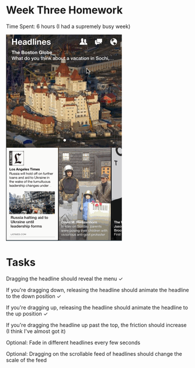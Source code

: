 # Week Three Homework
Time Spent: 6 hours (I had a supremely busy week)

![demo gif](https://raw.githubusercontent.com/Bearattacks/Week-Three-Homework/master/demo.gif?raw=true)

# Tasks
Dragging the headline should reveal the menu ✓

If you're dragging down, releasing the headline should animate the headline to the down position ✓

If you're dragging up, releasing the headline should animate the headline to the up position ✓

If you're dragging the headline up past the top, the friction should increase (I think I've almost got it)

Optional: Fade in different headlines every few seconds

Optional: Dragging on the scrollable feed of headlines should change the scale of the feed 
